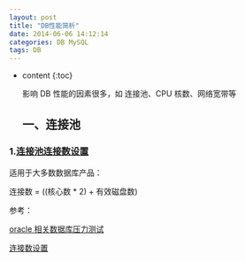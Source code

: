```yaml
---
layout: post
title: "DB性能简析"
date: 2014-06-06 14:12:14
categories: DB MySQL
tags: DB
---
```


* content
{:toc}

  影响 DB 性能的因素很多，如 连接池、CPU 核数、网络宽带等

  ## 一、连接池

### 1.[连接池连接数设置](https://www.jianshu.com/p/a8f653fc0c54)

适用于大多数数据库产品：

连接数 = ((核心数 \* 2) + 有效磁盘数)

参考：

[oracle 相关数据库压力测试](http://www.dailymotion.com/video/x2s8uec)

[连接数设置](https://www.jianshu.com/p/a8f653fc0c54)
